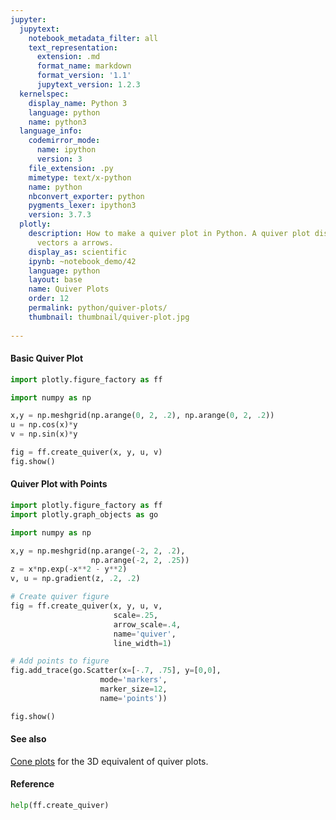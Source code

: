 ```yaml
---
jupyter:
  jupytext:
    notebook_metadata_filter: all
    text_representation:
      extension: .md
      format_name: markdown
      format_version: '1.1'
      jupytext_version: 1.2.3
  kernelspec:
    display_name: Python 3
    language: python
    name: python3
  language_info:
    codemirror_mode:
      name: ipython
      version: 3
    file_extension: .py
    mimetype: text/x-python
    name: python
    nbconvert_exporter: python
    pygments_lexer: ipython3
    version: 3.7.3
  plotly:
    description: How to make a quiver plot in Python. A quiver plot displays velocity
      vectors a arrows.
    display_as: scientific
    ipynb: ~notebook_demo/42
    language: python
    layout: base
    name: Quiver Plots
    order: 12
    permalink: python/quiver-plots/
    thumbnail: thumbnail/quiver-plot.jpg
    
---
```


#### Basic Quiver Plot

```python
import plotly.figure_factory as ff

import numpy as np

x,y = np.meshgrid(np.arange(0, 2, .2), np.arange(0, 2, .2))
u = np.cos(x)*y
v = np.sin(x)*y

fig = ff.create_quiver(x, y, u, v)
fig.show()
```

#### Quiver Plot with Points

```python
import plotly.figure_factory as ff
import plotly.graph_objects as go

import numpy as np

x,y = np.meshgrid(np.arange(-2, 2, .2),
                  np.arange(-2, 2, .25))
z = x*np.exp(-x**2 - y**2)
v, u = np.gradient(z, .2, .2)

# Create quiver figure
fig = ff.create_quiver(x, y, u, v,
                       scale=.25,
                       arrow_scale=.4,
                       name='quiver',
                       line_width=1)

# Add points to figure
fig.add_trace(go.Scatter(x=[-.7, .75], y=[0,0],
                    mode='markers',
                    marker_size=12,
                    name='points'))

fig.show()
```

#### See also

[Cone plots](./cone-plot) for the 3D equivalent of quiver plots.

#### Reference

```python
help(ff.create_quiver)
```
